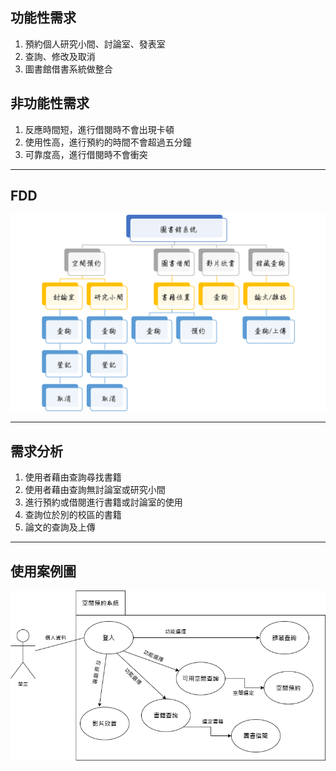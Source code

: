 ## 功能性需求
1. 預約個人研究小間、討論室、發表室  
2. 查詢、修改及取消  
3. 圖書館借書系統做整合  

## 非功能性需求
1. 反應時間短，進行借閱時不會出現卡頓  
2. 使用性高，進行預約的時間不會超過五分鐘  
3. 可靠度高，進行借閱時不會衝突  
---

## FDD
![fdd](fdd.png "FDD")

---
## 需求分析
1. 使用者藉由查詢尋找書籍  
2. 使用者藉由查詢無討論室或研究小間  
3. 進行預約或借閱進行書籍或討論室的使用    
4. 查詢位於別的校區的書籍  
5. 論文的查詢及上傳   



---
## 使用案例圖
![use_case](使用案例圖.drawio.png "use_case")
